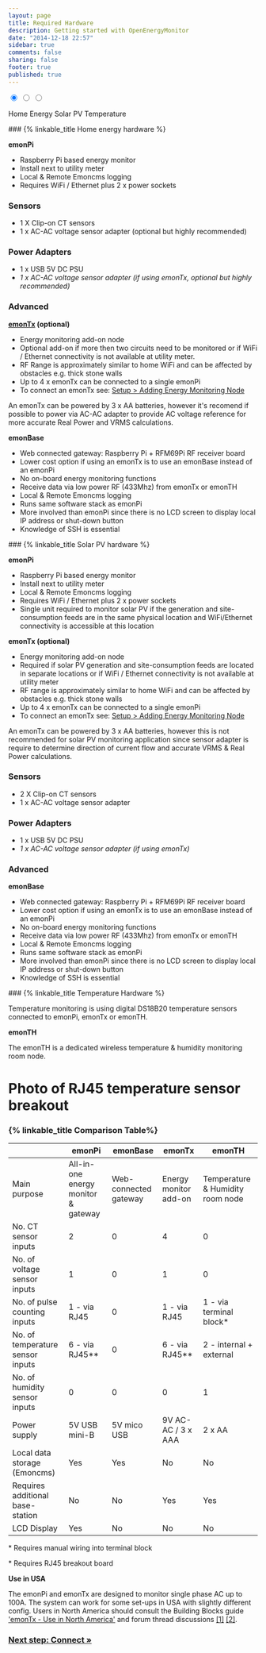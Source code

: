 ```yaml
---
layout: page
title: Required Hardware
description: Getting started with OpenEnergyMonitor
date: "2014-12-18 22:57"
sidebar: true
comments: false
sharing: false
footer: true
published: true
---
```


<div class='install-instructions-container' markdown='0'>
<input name='install-instructions' type='radio' id='home-energy-hardware' checked>
<input name='install-instructions' type='radio' id='solar-pv-hardware'>
<input name='install-instructions' type='radio' id='temperature-hardware'>

<label class='menu-selector energy' for='home-energy-hardware'>Home Energy</label>
<label class='menu-selector solarpv' for='solar-pv-hardware'>Solar PV</label>
<label class='menu-selector temperature' for='temperature-hardware'>Temperature</label>

<div class='install-instructions energy' markdown='1'>
### {% linkable_title Home energy hardware %}

**emonPi**

- Raspberry Pi based energy monitor
- Install next to utility meter
- Local & Remote Emoncms logging
- Requires WiFi / Ethernet plus 2 x power sockets

### Sensors

 - 1 X Clip-on CT sensors
 - 1 x AC-AC voltage sensor adapter (optional but highly recommended)

### Power Adapters

 - 1 x USB 5V DC PSU
 - *1 x AC-AC voltage sensor adapter (if using emonTx, optional but highly recommended)*

### Advanced


**[emonTx](https://shop.openenergymonitor.com/emontx-v3-electricity-monitoring-transmitter-unit-433mhz/) (optional)**

- Energy monitoring add-on node
- Optional add-on if more then two circuits need to be monitored or if WiFi / Ethernet connectivity is not available at utility meter.
- RF Range is approximately similar to home WiFi and can be affected by obstacles e.g. thick stone walls
- Up to 4 x emonTx can be connected to a single emonPi
- To connect an emonTx see: [Setup > Adding Energy Monitoring Node](/setup/emontx)

<p class='note'>
An emonTx can be powered by 3 x AA batteries, however it's recomend if possible to power via AC-AC adapter to provide AC voltage reference for more accurate Real Power and VRMS calculations.
</p>


**emonBase**

 -  Web connected gateway: Raspberry Pi + RFM69Pi RF receiver board
 -  Lower cost option if using an emonTx is to use an emonBase instead of an emonPi
 -  No on-board energy monitoring functions
 -  Receive data via low power RF (433Mhz) from emonTx or emonTH
 -  Local & Remote Emoncms logging
 -  Runs same software stack as emonPi
 -  More involved than emonPi since there is no LCD screen to display local IP address or shut-down button
 -  Knowledge of SSH is essential





</div> <!-- END HOME ENERGY -->
<div class='install-instructions solarpv' markdown='1'>
### {% linkable_title Solar PV hardware %}

**emonPi**

- Raspberry Pi based energy monitor
- Install next to utility meter
- Local & Remote Emoncms logging
- Requires WiFi / Ethernet plus 2 x power sockets
- Single unit required to monitor solar PV if the generation and site-consumption feeds are in the same physical location and WiFi/Ethernet connectivity is accessible at this location


**emonTx (optional)**

- Energy monitoring add-on node
- Required if solar PV generation and site-consumption feeds are located in separate locations or if WiFi / Ethernet connectivity is not available at utility meter
- RF range is approximately similar to home WiFi and can be affected by obstacles e.g. thick stone walls
- Up to 4 x emonTx can be connected to a single emonPi
- To connect an emonTx see: [Setup > Adding Energy Monitoring Node](/setup/emontx)

<p class='note'>
An emonTx can be powered by 3 x AA batteries, however this is not recommended for solar PV monitoring application since sensor adapter is require to determine direction of current flow and accurate VRMS & Real Power calculations.
</p>


### Sensors

 - 2 X Clip-on CT sensors
 - 1 x AC-AC voltage sensor adapter

### Power Adapters

 - 1 x USB 5V DC PSU
 - *1 x AC-AC voltage sensor adapter (if using emonTx)*

### Advanced

**emonBase**

 -  Web connected gateway: Raspberry Pi + RFM69Pi RF receiver board
 -  Lower cost option if using an emonTx is to use an emonBase instead of an emonPi
 -  No on-board energy monitoring functions
 -  Receive data via low power RF (433Mhz) from emonTx or emonTH
 -  Local & Remote Emoncms logging
 -  Runs same software stack as emonPi
 -  More involved than emonPi since there is no LCD screen to display local IP address or shut-down button
 -  Knowledge of SSH is essential





</div> <!-- END SOLAR PV -->
<div class='install-instructions temperature' markdown='1'>
### {% linkable_title Temperature Hardware %}





Temperature monitoring is using digital DS18B20 temperature sensors connected to emonPi, emonTx or emonTH.

**emonTH**

The emonTH is a dedicated wireless temperature & humidity monitoring room node.

# Photo of RJ45 temperature sensor breakout







</div> <!-- END TEMP -->


</div>



### {% linkable_title Comparison Table%}

|                                    | emonPi  | emonBase  | emonTx  | emonTH |
|---|---|---|---|---|
| Main purpose                      | All-in-one energy monitor & gateway| Web-connected gateway | Energy monitor add-on | Temperature & Humidity room node |
| No. CT sensor inputs               |  2  |    0      |    4    |    0   |
| No. of voltage sensor inputs       |  1  |    0      |    1    |    0   |
| No. of pulse counting inputs       |  1 - via RJ45 |    0      |    1 - via RJ45   |    1 -  via terminal block*  |
| No. of temperature sensor inputs   |  6 - via RJ45** |    0      |    6 - via RJ45**   |    2 - internal + external  |
| No. of humidity sensor inputs      |  0 | 0 | 0 | 1
| Power supply                       |  5V USB mini-B  | 5V mico USB | 9V AC-AC / 3 x AAA | 2 x AA |
| Local data storage (Emoncms)      |  Yes | Yes | No | No |
| Requires additional base-station | No | No | Yes | Yes
| LCD Display | Yes | No | No | No

\* Requires manual wiring into terminal block

\* Requires RJ45 breakout board


**Use in USA**

The emonPi and emonTx are designed to monitor single phase AC up to 100A. The system can work for some set-ups in USA with slightly different config. Users in North America should consult the Building Blocks guide ['emonTx - Use in North America'](http://openenergymonitor.org/emon/buildingblocks/EmonTx-in-North-America) and forum thread discussions [[1]](http://openenergymonitor.org/emon/node/711) [[2]](http://openenergymonitor.org/emon/node/3265).


### [Next step: Connect &raquo;](/setup/connect/)
